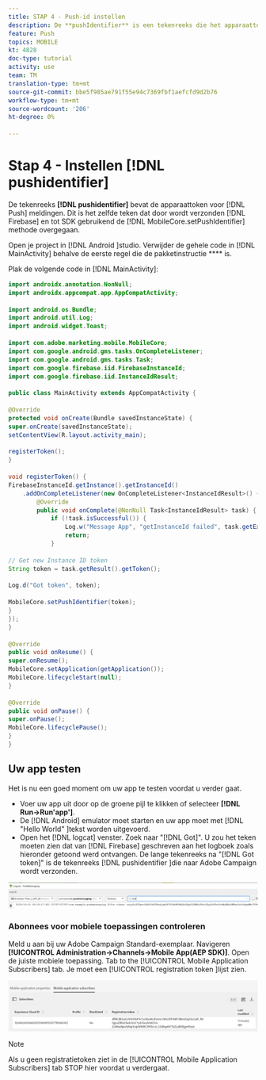 ```yaml
---
title: STAP 4 - Push-id instellen
description: De **pushIdentifier** is een tekenreeks die het apparaattoken voor pushberichten bevat. Dit is hetzelfde token dat door Firebase wordt verzonden en via de methode MobileCore.setPushIdentifier aan de SDK wordt doorgegeven.
feature: Push
topics: MOBILE
kt: 4828
doc-type: tutorial
activity: use
team: TM
translation-type: tm+mt
source-git-commit: bbe5f985ae791f55e94c7369fbf1aefcfd9d2b76
workflow-type: tm+mt
source-wordcount: '206'
ht-degree: 0%

---
```


# Stap 4 - Instellen [!DNL pushidentifier]

De tekenreeks **[!DNL pushidentifier]** bevat de apparaattoken voor [!DNL Push] meldingen. Dit is het zelfde teken dat door wordt verzonden [!DNL Firebase] en tot SDK gebruikend de [!DNL MobileCore.setPushIdentifier] methode overgegaan.

Open je project in [!DNL Android ]studio. Verwijder de gehele code in [!DNL MainActivity] behalve de eerste regel die de pakketinstructie **** is.

Plak de volgende code in [!DNL MainActivity]:

```java
import androidx.annotation.NonNull;
import androidx.appcompat.app.AppCompatActivity;

import android.os.Bundle;
import android.util.Log;
import android.widget.Toast;

import com.adobe.marketing.mobile.MobileCore;
import com.google.android.gms.tasks.OnCompleteListener;
import com.google.android.gms.tasks.Task;
import com.google.firebase.iid.FirebaseInstanceId;
import com.google.firebase.iid.InstanceIdResult;

public class MainActivity extends AppCompatActivity {

@Override
protected void onCreate(Bundle savedInstanceState) {
super.onCreate(savedInstanceState);
setContentView(R.layout.activity_main);

registerToken();
}

void registerToken() {
FirebaseInstanceId.getInstance().getInstanceId()
    .addOnCompleteListener(new OnCompleteListener<InstanceIdResult>() {
        @Override
        public void onComplete(@NonNull Task<InstanceIdResult> task) {
            if (!task.isSuccessful()) {
                Log.w("Message App", "getInstanceId failed", task.getException());
                return;
            }

// Get new Instance ID token
String token = task.getResult().getToken();

Log.d("Got token", token);

MobileCore.setPushIdentifier(token);
}
});
}

@Override
public void onResume() {
super.onResume();
MobileCore.setApplication(getApplication());
MobileCore.lifecycleStart(null);
}

@Override
public void onPause() {
super.onPause();
MobileCore.lifecyclePause();
}
}
```

## Uw app testen

Het is nu een goed moment om uw app te testen voordat u verder gaat.

* Voer uw app uit door op de groene pijl te klikken of selecteer **[!DNL Run->Run'app']**.
* De [!DNL Android] emulator moet starten en uw app moet met [!DNL "Hello World" ]tekst worden uitgevoerd.
* Open het [!DNL logcat] venster. Zoek naar &quot;[!DNL Got]&quot;. U zou het teken moeten zien dat van [!DNL Firebase] geschreven aan het logboek zoals hieronder getoond werd ontvangen. De lange tekenreeks na &quot;[!DNL Got token]&quot; is de tekenreeks [!DNL pushidentifier ]die naar Adobe Campaign wordt verzonden.

![logcat-token](assets/logcat-got-token.PNG)

### Abonnees voor mobiele toepassingen controleren

Meld u aan bij uw Adobe Campaign Standard-exemplaar.
Navigeren **[!UICONTROL Administration->Channels->Mobile App(AEP SDK)]**. Open de juiste mobiele toepassing. Tab to the [!UICONTROL Mobile Application Subscribers] tab. Je moet een [!UICONTROL registration token ]lijst zien.

![mobiele applicatie-abonnees](assets/mobile-application-subscribers.PNG)

>[!NOTE]
>
>Als u geen registratietoken ziet in de [!UICONTROL Mobile Application Subscribers] tab STOP hier voordat u verdergaat.

